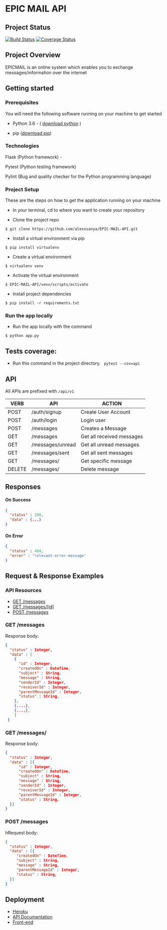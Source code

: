 # EPIC MAIL API

## Project Status
[![Build Status](https://travis-ci.org/alexxsanya/EPIC-MAIL-API.svg?branch=ft-api_documentation-164868406)](https://travis-ci.org/alexxsanya/EPIC-MAIL-API)
[![Coverage Status](https://coveralls.io/repos/github/alexxsanya/EPIC-MAIL-API/badge.svg?branch=ft-api_documentation-164868406)](https://coveralls.io/github/alexxsanya/EPIC-MAIL-API?branch=ft-as_user_can_create_account-164792652)

## Project Overview

EPICMAIL is an online system which enables you to exchange messages/information over the internet



## Getting started

### Prerequisites

You will need the following software running on your machine to get started

* Python 3.6  - ( [download python](https://www.python.org/getit/) )

* pip ([download pip](https://pip.pypa.io/en/stable/reference/pip_download/))


### Technologies

Flask (Python framework) -

Pytest (Python testing framework)

Pylint (Bug and quality checker for the Python programming language)

### Project Setup
These are the steps on how to get the application running on your machine

 - In your terminal, cd to where you want to create your repository

- Clone the project repo
```
$ git clone https://github.com/alexxsanya/EPIC-MAIL-API.git
```

- Install a virtual environment via pip
``` 
$ pip install virtualenv 
```

- Create a virtual environment
```
$ virtualenv venv
```
- Activate the virtual environment
```
$ EPIC-MAIL-API/venv/scripts/activate
```

- Install project dependencies 

```
$ pip install -r requirements.txt
```

### Run the app locally

- Run the app locally with the command

```
$ python app.py
```

## Tests coverage:

*  Run this command in the project directory.
  ``` pytest --cov=api```



## API

All APIs are prefixed with  `/api/v1`

| VERB   | API                    | ACTION                    |
| ------ | ---------------------- | ------------------------- |
| POST   | /auth/signup           | Create User Account       |
| POST   | /auth/login            | Login user                |
| POST   | /messages              | Creates a Message         |
| GET    | /messages              | Get all received messages |
| GET    | /messages/unread       | Get all unread messages   |
| GET    | /messages/sent         | Get all sent messages     |
| GET    | /messages/<message-id> | Get specific message      |
| DELETE | /messages/<message-id> | Delete message            |



## Responses

#### On Success

```json
{
  "status" : 200, 
  "data" : {...}
}

```

#### On Error

```json
{
  "status" : 404,
  "error" : "relevant-error-message"
}

```

## Request & Response Examples

### API Resources

- [GET /messages](#get-messages)
- [GET /messages/[id]](#get-messagesid)
- [POST /messages](#post-messenges)

### GET /messages

Response body:

```json
{
  "status" : Integer, 
  "data" : [
    {
      "id" : Integer, 
      "createdOn" : DateTime,
      "subject" : String,
      "message" : String,
      "senderId" : Integer,
      "receiverId" : Integer,
      "parentMessageId" : Integer,
      "status" : String,
    }, 
    {....},
    {....},
    ]
 }
```

### GET /messages/<id>

Response body:

```json
{
  "status" : Integer, 
  "data" : [{
      "id" : Integer, 
      "createdOn" : DateTime,
      "subject" : String,
      "message" : String,
      "senderId" : Integer,
      "receiverId" : Integer,
      "parentMessageId" : Integer,
      "status" : String,
  }]
}

```

### POST /messages

hRequest body:

```json
{
  "status" : Integer, 
  "data" : [{
     "createdOn" : DateTime,        
     "subject" : String,
     "message" : String,
     "parentMessageId" : Integer,
     "status" : String,
  }]
}

```



## Deployment

*  [Heroku](https://api-epicmail.herokuapp.com/api/v1/)
*  [API Documentation](https://api-epicmail.herokuapp.com/api/v1/doc)
*  [Front-end](https://alexxsanya.github.io/EPIC-MAIL/UI/login.html)

